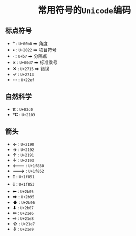 # <center>常用符号的`Unicode`编码</center>

<style>
    .笔记区 strong {
        font-family: "Google Sans Code", "Noto Sans SC", monospace;
        font-size: 18px;
        background-color: #3af1;
        padding: 0 6px;
    }

    .笔记区 code {
        font-size: 16px;
    }

    .笔记区 li {
        margin:5px 0;
    }
</style>

## 标点符号

- **°** : `U+00b0` ⮕ 角度
- **•** : `U+2022` ⮕ 项目符号
- **·** : `U+b7` ⮕ 分隔点
- **×** : `U+00d7` ⮕ 标准乘号
- **✕** : `U+2715` ⮕ 错误
- **✓** : `U+2713`
- **⋯** : `U+22ef`

## 自然科学

- **π** : `U+03c0`
- **℃** : `U+2103`

## 箭头

- **←** : `U+2190`
- **→** : `U+2192`
- **↑** : `U+2191`
- **↓** : `U+2193`
- **🡐** : `U+1f850`
- **🡒** : `U+1f852`
- **🡑** : `U+1f851`
- **🡓** : `U+1f853`
- **⬅** : `U+2b05`
- **⮕** : `U+2b95`
- **⬆** : `U+2b06`
- **⬇** : `U+2b07`
- **⇦** : `U+21e6`
- **⇨** : `U+21e8`
- **⇧** : `U+21e7`
- **⇩** : `U+21e9`
